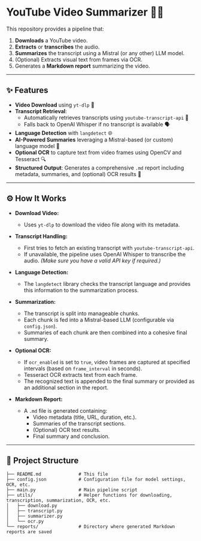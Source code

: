 # YouTube Video Summarizer 🎥📝

This repository provides a pipeline that:
1. **Downloads** a YouTube video.
2. **Extracts** or **transcribes** the audio.
3. **Summarizes** the transcript using a Mistral (or any other) LLM model.
4. (Optional) Extracts visual text from frames via OCR.
5. Generates a **Markdown report** summarizing the video.

---

## ✨ Features

- **Video Download** using `yt-dlp` 🚀
- **Transcript Retrieval**:
  - Automatically retrieves transcripts using `youtube-transcript-api` 🎤
  - Falls back to OpenAI Whisper if no transcript is available 🗣️
- **Language Detection** with `langdetect` 🌐
- **AI-Powered Summaries** leveraging a Mistral-based (or custom) language model 🤖
- **Optional OCR** to capture text from video frames using OpenCV and Tesseract 🔍
- **Structured Output**: Generates a comprehensive `.md` report including metadata, summaries, and (optional) OCR results 📄

---

## ⚙️ How It Works

- **Download Video:**
  - Uses `yt-dlp` to download the video file along with its metadata.

- **Transcript Handling:**
  - First tries to fetch an existing transcript with `youtube-transcript-api`.
  - If unavailable, the pipeline uses OpenAI Whisper to transcribe the audio. *(Make sure you have a valid API key if required.)*

- **Language Detection:**
  - The `langdetect` library checks the transcript language and provides this information to the summarization process.

- **Summarization:**
  - The transcript is split into manageable chunks.
  - Each chunk is fed into a Mistral-based LLM (configurable via `config.json`).
  - Summaries of each chunk are then combined into a cohesive final summary.

- **Optional OCR:**
  - If `ocr_enabled` is set to `true`, video frames are captured at specified intervals (based on `frame_interval` in seconds).
  - Tesseract OCR extracts text from each frame.
  - The recognized text is appended to the final summary or provided as an additional section in the report.

- **Markdown Report:**
  - A `.md` file is generated containing:
    - Video metadata (title, URL, duration, etc.).
    - Summaries of the transcript sections.
    - (Optional) OCR text results.
    - Final summary and conclusion.

---

## 📂 Project Structure

```plaintext
├── README.md              # This file
├── config.json            # Configuration file for model settings, OCR, etc.
├── main.py                # Main pipeline script
├── utils/                 # Helper functions for downloading, transcription, summarization, OCR, etc.
│   ├── download.py
│   ├── transcript.py
│   ├── summarizer.py
│   └── ocr.py
└── reports/               # Directory where generated Markdown reports are saved
